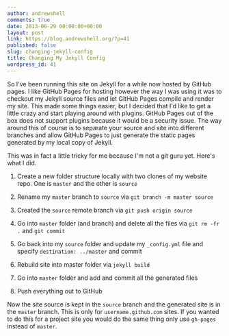```yaml
---
author: andrewshell
comments: true
date: 2013-06-29 00:00:00+00:00
layout: post
link: https://blog.andrewshell.org/?p=41
published: false
slug: changing-jekyll-config
title: Changing My Jekyll Config
wordpress_id: 41
---
```


So I've been running this site on Jekyll for a while now hosted by GitHub pages.  I like GitHub Pages for hosting however the way I was using it was to checkout my Jekyll source files and let GitHub Pages compile and render my site.  This made some things easier, but I decided that I'd like to get a little crazy and start playing around with plugins.  GitHub Pages out of the box does not support plugins because it would be a security issue.  The way around this of course is to separate your source and site into different branches and allow GitHub Pages to just generate the static pages generated by my local copy of Jekyll.





This was in fact a little tricky for me because I'm not a git guru yet.  Here's what I did.







  1. Create a new folder structure locally with two clones of my website repo.  One is `master` and the other is `source`


  2. Rename my `master` branch to `source` via `git branch -m master source`


  3. Created the `source` remote branch via `git push origin source`


  4. Go into `master` folder (and branch) and delete all the files via `git rm -fr .` and `git commit`


  5. Go back into my `source` folder and update my `_config.yml` file and specify `destination: ../master` and commit


  6. Rebuild site into master folder via `jekyll build`


  7. Go into `master` folder and add and commit all the generated files


  8. Push everything out to GitHub





Now the site source is kept in the `source` branch and the generated site is in the `master` branch.  This is only for `username.github.com` sites. If you wanted to do this for a project site you would do the same thing only use `gh-pages` instead of `master`.
